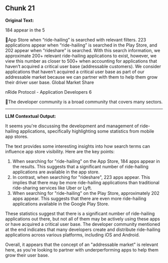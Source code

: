 ## Chunk 21

**Original Text:**

184 appear in the
5

App Store when “ride-hailing” is searched with relevant filters. 223 applications appear when
“ride-hailing” is searched in the Play Store, and 202 appear when “rideshare” is searched. With this search
information, we approximate 200+ relevant ride-hailing applications to exist, however, we view this
number as closer to 500+ when accounting for applications that haven’t acquired a critical user base
(addressable customers). We consider applications that haven’t acquired a critical user base as part of our
addressable market because we can partner with them to help them grow their driver user base. Global Market Share

nRide Protocol - Application Developers
6

The developer community is a broad community that covers many sectors.

---

**LLM Contextual Output:**

It seems you're discussing the development and management of ride-hailing applications, specifically highlighting some statistics from mobile app stores.

The text provides some interesting insights into how search terms can influence app store visibility. Here are the key points:

1. When searching for "ride-hailing" on the App Store, 184 apps appear in the results. This suggests that a significant number of ride-hailing applications are available in the app store.
2. In contrast, when searching for "rideshare", 223 apps appear. This implies that there may be more ride-hailing applications than traditional ride-sharing services like Uber or Lyft.
3. When searching for "ride-hailing" on the Play Store, approximately 202 apps appear. This suggests that there are even more ride-hailing applications available in the Google Play Store.

These statistics suggest that there is a significant number of ride-hailing applications out there, but not all of them may be actively using these apps or have acquired a critical user base. The developer community mentioned at the end indicates that many developers create and distribute ride-hailing applications across various platforms, including iOS and Android.

Overall, it appears that the concept of an "addressable market" is relevant here, as you're looking to partner with underperforming apps to help them grow their user base.
